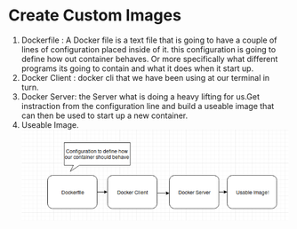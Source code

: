# Create Custom Images
1. Dockerfile : A Docker file is a text file that 
is going to have a couple of lines of configuration placed inside of it.
this configuration is going to define how out container behaves. Or more 
specifically what different programs its going to contain and what it 
does when it start up.
2. Docker Client : docker cli that we have been using at our terminal in turn.
3. Docker Server: the Server what is doing a heavy lifting for us.Get instraction 
from the configuration line and build a useable image that can then be used to start
up a new container.
4. Useable Image. 
![create docker image](https://github.com/sujonict07/Docker_boss/blob/master/Create_image.png)

